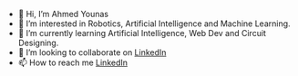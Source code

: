 - 👋 Hi, I’m Ahmed Younas
- 👀 I’m interested in Robotics, Artificial Intelligence and Machine Learning.
- 🌱 I’m currently learning Artificial Intelligence, Web Dev and Circuit Designing.
- 💞️ I’m looking to collaborate on [LinkedIn](https://www.linkedin.com/in/ahmed-younas-360b481a5)
- 📫 How to reach me [LinkedIn](https://www.linkedin.com/in/ahmed-younas-360b481a5)

<!---
4hmed7ounas/4hmed7ounas is a ✨ special ✨ repository because its `README.md` (this file) appears on your GitHub profile.
You can click the Preview link to take a look at your changes.
--->
